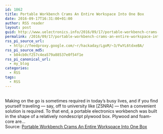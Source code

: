 ```yaml
---
id: 1862
title: Portable Workbench Crams An Entire Workspace Into One Box
date: 2016-09-17T16:31:00+01:00
author: RSS reader
layout: post
guid: http://www.uelectronics.info/2016/09/17/portable-workbench-crams-an-entire-workspace-into-one-box/
permalink: /2016/09/17/portable-workbench-crams-an-entire-workspace-into-one-box/
rss_pi_source_url:
  - http://feedproxy.google.com/~r/hackaday/LgoM/~3/FwYL6tdxeBA/
rss_pi_source_md5:
  - b84cb0cf257c4ea579a88537e0f54f1e
rss_pi_canonical_url:
  - my_blog
categories:
  - RSS
tags:
  - RSS
---
```

&#013;  
Making on the go is sometimes required in today’s busy lives, and if you find yourself traveling — say, off to university like [ZSNRA] — then a convenient solution is required. To that end, a portable electronics workbench was built in the shape of a relatively nondescript plywood box. Plywood and foam-core are…&#013;  
Source: <a href="http://feedproxy.google.com/~r/hackaday/LgoM/~3/FwYL6tdxeBA/" target="_blank">Portable Workbench Crams An Entire Workspace Into One Box</a>
